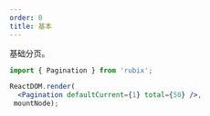 ```yaml
---
order: 0
title: 基本
---
```


基础分页。

````jsx
import { Pagination } from 'rubix';

ReactDOM.render(
  <Pagination defaultCurrent={1} total={50} />,
 mountNode);
````
